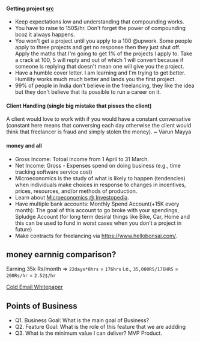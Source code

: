 #### Getting project [src](https://youtu.be/p76zsTDqahM)

- Keep expectations low and understanding that compounding works.
- You have to raise to 150$/hr. Don't forget the power of compounding bcoz it always happens.
- You won't get a project until you apply to a 100 @upwork. Some people apply to three projects and get no response then they just shut off. Apply the maths that I'm going to get 1% of the projects I apply to. Take a crack at 100, 5 will reply and out of which 1 will convert because if someone is replying that doesn't mean one will give you the project.
- Have a humble cover letter. I am learning and I'm trying to get better. Humility works much much better and lands you the first project.
- 99% of people in India don't believe in the freelancing, they like the idea but they don't believe that its possible to run a career on it.

#### Client Handling (single big mistake that pisses the client)

A client would love to work with if you would have a constant conversative (constant here means that conversing each day otherwise the client would think that freelancer is fraud and simply stolen the money). ~ Varun Mayya

#### money and all

- Gross Income: Totoal income from 1 April to 31 March.
- Net Income: Gross - Expenses spend on doing business (e.g., time tracking software service cost)
- Microeconomics is the study of what is likely to happen (tendencies) when individuals make choices in response to changes in incentives, prices, resources, and/or methods of production.
- Learn about [Microeconomics @ Investopedia](https://www.investopedia.com/terms/m/microeconomics.asp).
- Have multiple bank accounts: Monthly Spend Account(+15K every month): The goal of this account to go broke with your spendings, Spludge Account (for long term desiral things like Bike, Car, Home and this can be used to fund in worst cases when you don't a project in future)
- Make contracts for freelancing via https://www.hellobonsai.com/.

## money earnnig comparison?

Earning 35k Rs/month => `22days*8hrs` = `176hrs` i.e., `35,000RS/176HRS` = `200Rs/hr` = `2.52$/hr`

[Cold Email Whitepaper](https://reply.io/cold-email-whitepaper/)

## Points of Business

- Q1. Business Goal: What is the main goal of Business?
- Q2. Feature Goal: What is the role of this feature that we are addding
- Q3. What is the minimum value I can deliver? MVP Product.
